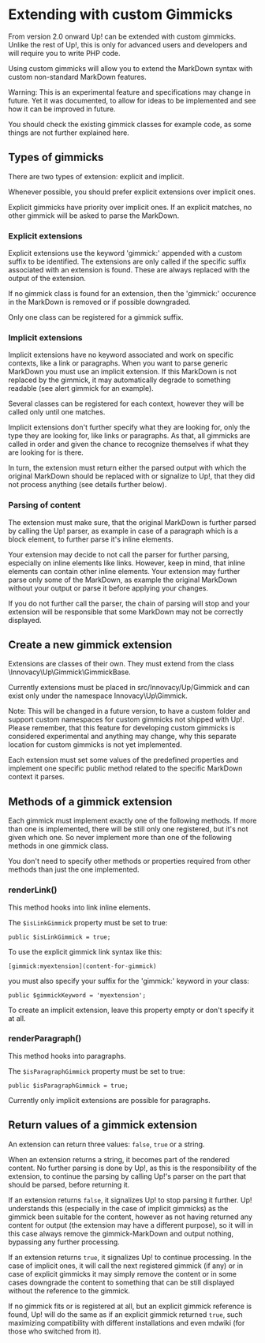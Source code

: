 # Extending with custom Gimmicks

From version 2.0 onward Up! can be extended with custom gimmicks. Unlike the rest of Up!, 
this is only for advanced users and developers and will require you to write PHP code.

Using custom gimmicks will allow you to extend the MarkDown syntax with custom non-standard MarkDown features.

Warning: This is an experimental feature and specifications may change in future. Yet it was documented, 
to allow for ideas to be implemented and see how it can be improved in future. 

You should check the existing gimmick classes for example code, as some things are not further explained here.


## Types of gimmicks

There are two types of extension: explicit and implicit. 

Whenever possible, you should prefer explicit extensions over implicit ones. 

Explicit gimmicks have priority over implicit ones. If an explicit matches, no other gimmick will 
be asked to parse the MarkDown. 


### Explicit extensions

Explicit extensions use the keyword 'gimmick:' appended with a custom suffix to be identified. 
The extensions are only called if the specific suffix associated with an extension is found. 
These are always replaced with the output of the extension. 

If no gimmick class is found for an extension, then the 'gimmick:' occurence in the MarkDown
is removed or if possible downgraded.

Only one class can be registered for a gimmick suffix. 


### Implicit extensions

Implicit extensions have no keyword associated and work on specific contexts, like a link or paragraphs. 
When you want to parse generic MarkDown you must use an implicit extension. If this MarkDown is not replaced 
by the gimmick, it may automatically degrade to something readable (see alert gimmick for an example).

Several classes can be registered for each context, however they will be called only until one matches.

Implicit extensions don't further specify what they are looking for, only the type they are looking 
for, like links or paragraphs. As that, all gimmicks are called in order and given the chance to recognize
themselves if what they are looking for is there. 

In turn, the extension must return either the parsed output with which the original MarkDown 
should be replaced with or signalize to Up!, that they did not process anything (see details further below).


### Parsing of content

The extension must make sure, that the original MarkDown is further parsed by calling the Up! parser, 
as example in case of a paragraph which is a block element, to further parse it's inline elements. 

Your extension may decide to not call the parser for further parsing, especially on inline elements like links. 
However, keep in mind, that inline elements can contain other inline elements. Your extension may further parse 
only some of the MarkDown, as example the original MarkDown without your output or parse it before applying your changes. 

If you do not further call the parser, the chain of parsing will stop and your extension 
will be responsible that some MarkDown may not be correctly displayed. 


## Create a new gimmick extension

Extensions are classes of their own. They must extend from the class \Innovacy\Up\Gimmick\GimmickBase.

Currently extensions must be placed in src/Innovacy/Up/Gimmick and can exist only under the namespace Innovacy\Up\Gimmick. 

Note: This will be changed in a future version, to have a custom folder and support custom namespaces 
for custom gimmicks not shipped with Up!. Please remember, that this feature for developing custom gimmicks 
is considered experimental and anything may change, why this separate location for custom gimmicks is not yet implemented. 

Each extension must set some values of the predefined properties and implement one specific
public method related to the specific MarkDown context it parses.


## Methods of a gimmick extension

Each gimmick must implement exactly one of the following methods. If more than one is implemented, 
there will be still only one registered, but it's not given which one. So never implement more than 
one of the following methods in one gimmick class. 

You don't need to specify other methods or properties required from other methods than just the one implemented. 


### renderLink()

This method hooks into link inline elements. 

The `$isLinkGimmick` property must be set to true:

    public $isLinkGimmick = true;

To use the explicit gimmick link syntax like this:

    [gimmick:myextension](content-for-gimmick)

you must also specify your suffix for the 'gimmick:' keyword in your class:

    public $gimmickKeyword = 'myextension';

To create an implicit extension, leave this property empty or don't specify it at all.


### renderParagraph()

This method hooks into paragraphs. 

The `$isParagraphGimmick` property must be set to true:

    public $isParagraphGimmick = true;

Currently only implicit extensions are possible for paragraphs. 


## Return values of a gimmick extension

An extension can return three values: `false`, `true` or a string.

When an extension returns a string, it becomes part of the rendered content. No further 
parsing is done by Up!, as this is the responsibility of the extension, to continue the parsing 
by calling Up!'s parser on the part that should be parsed, before returning it. 

If an extension returns `false`, it signalizes Up! to stop parsing it further. Up! understands 
this (especially in the case of implicit gimmicks) as the gimmick been suitable for the content, 
however as not having returned any content for output (the extension may have a different purpose), 
so it will in this case always remove the gimmick-MarkDown and output nothing, bypassing any 
further processing. 

If an extension returns `true`, it signalizes Up! to continue processing. In the case of implicit ones, 
it will call the next registered gimmick (if any) or in case of explicit gimmicks it may simply remove 
the content or in some cases downgrade the content to something that can be still displayed without 
the reference to the gimmick.

If no gimmick fits or is registered at all, but an explicit gimmick reference is found, Up! will do 
the same as if an explicit gimmick returned `true`, such maximizing compatibility with different installations 
and even mdwiki (for those who switched from it).
